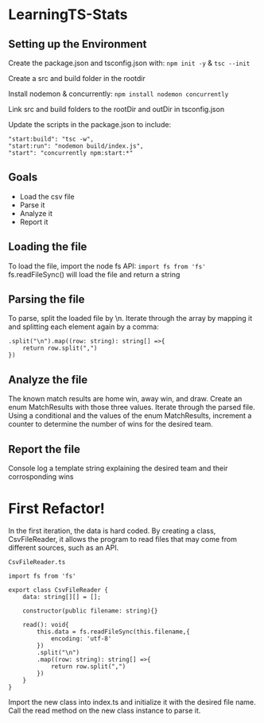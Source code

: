# LearningTS-Stats

## Setting up the Environment

Create the package.json and tsconfig.json with: `npm init -y` & `tsc --init`

Create a src and build folder in the rootdir

Install nodemon & concurrently: `npm install nodemon concurrently`

Link src and build folders to the rootDir and outDir in tsconfig.json

Update the scripts in the package.json to include:
```
"start:build": "tsc -w",
"start:run": "nodemon build/index.js",
"start": "concurrently npm:start:*"
```
## Goals
*  Load the csv file
*  Parse it
*  Analyze it
*  Report it

## Loading the file
To load the file, import the node fs API: `import fs from 'fs'`
fs.readFileSync() will load the file and return a string

## Parsing the file
To parse, split the loaded file by \n. Iterate through the array by mapping it and splitting each element again by a comma:
```
.split("\n").map((row: string): string[] =>{
    return row.split(",")
})
```

## Analyze the file
The known match results are home win, away win, and draw. Create an enum MatchResults with those three values.
Iterate through the parsed file.
Using a conditional and the values of the enum MatchResults, increment a counter to determine the number of wins for the desired team.

## Report the file
Console log a template string explaining the desired team and their corrosponding wins

# First Refactor!
In the first iteration, the data is hard coded. 
By creating a class, CsvFileReader, it allows the program to read files that may come from different sources, such as an API.
```
CsvFileReader.ts

import fs from 'fs'

export class CsvFileReader {
    data: string[][] = [];
    
    constructor(public filename: string){}

    read(): void{
        this.data = fs.readFileSync(this.filename,{
            encoding: 'utf-8'  
        })
        .split("\n")
        .map((row: string): string[] =>{
            return row.split(",")
        })
    }
}
```
Import the new class into index.ts and initialize it with the desired file name. 
Call the read method on the new class instance to parse it. 
